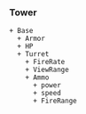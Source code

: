 ### Tower
    + Base
      + Armor
      + HP
      + Turret
        + FireRate
        + ViewRange
        + Ammo
          + power
          + speed
          + FireRange